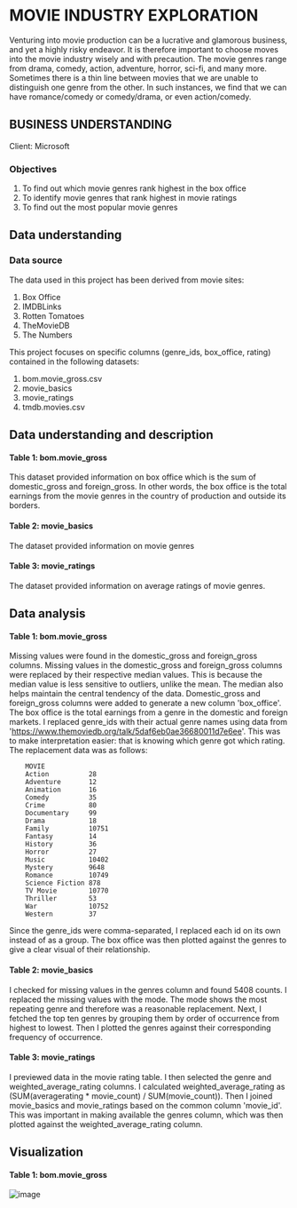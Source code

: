 # MOVIE INDUSTRY EXPLORATION

Venturing into movie production can be a lucrative and glamorous business, and yet a highly risky endeavor.
It is therefore important to choose moves into the movie industry wisely and with precaution.
The movie genres range from drama, comedy, action, adventure, horror, sci-fi, and many more. 
Sometimes there is a thin line between movies that we are unable to distinguish one genre from the other. 
In such instances, we find that we can have romance/comedy or comedy/drama, or even action/comedy. 

## BUSINESS UNDERSTANDING
Client: Microsoft
### Objectives
1. To find out which movie genres rank highest in the box office
2. To identify movie genres that rank highest in movie ratings
3. To find out the most popular movie genres

## Data understanding 
### Data source
The data used in this project has been derived from movie sites:
  1. Box Office
  2. IMDBLinks
  3. Rotten Tomatoes
  4. TheMovieDB
  5. The Numbers
     
This project focuses on specific columns (genre_ids, box_office, rating) contained in the following datasets:
  1. bom.movie_gross.csv
  2. movie_basics
  3. movie_ratings
  4. tmdb.movies.csv

## Data understanding and description
#### Table 1: bom.movie_gross
This dataset provided information on box office which is the sum of domestic_gross and foreign_gross. 
In other words, the box office is the total earnings from the movie genres in the country of production and outside its borders.
#### Table 2: movie_basics
The dataset provided information on movie genres
#### Table 3: movie_ratings
The dataset provided information on average ratings of movie genres.

## Data analysis
#### Table 1: bom.movie_gross
Missing values were found in the domestic_gross and foreign_gross columns.
Missing values in the domestic_gross and foreign_gross columns were replaced by their respective median values.
This is because the median value is less sensitive to outliers, unlike the mean. The median also helps maintain the central tendency of the data.
Domestic_gross and foreign_gross columns were added to generate a new column 'box_office'.
The box office is the total earnings from a genre in the domestic and foreign markets.
I replaced genre_ids with their actual genre names using data from 'https://www.themoviedb.org/talk/5daf6eb0ae36680011d7e6ee'.
This was to make interpretation easier: that is knowing which genre got which rating.
The replacement data was as follows:

        MOVIE
        Action          28
        Adventure       12
        Animation       16
        Comedy          35
        Crime           80
        Documentary     99
        Drama           18
        Family          10751
        Fantasy         14
        History         36
        Horror          27
        Music           10402
        Mystery         9648
        Romance         10749
        Science Fiction 878
        TV Movie        10770
        Thriller        53
        War             10752
        Western         37
Since the genre_ids were comma-separated, I replaced each id on its own instead of as a group.
The box office was then plotted against the genres to give a clear visual of their relationship.
#### Table 2: movie_basics
I checked for missing values in the genres column  and found 5408 counts.
I replaced the missing values with the mode. The mode shows the most repeating genre and therefore was a reasonable replacement.
Next, I fetched the top ten genres by grouping them by order of occurrence from highest to lowest.
Then I plotted the genres against their corresponding frequency of occurrence.
#### Table 3: movie_ratings
I previewed data in the movie rating table. I then selected the genre and weighted_average_rating columns. 
I calculated weighted_average_rating as (SUM(averagerating * movie_count) / SUM(movie_count)).
Then I joined movie_basics and movie_ratings based on the common column 'movie_id'.
This was important in making available the genres column, which was then plotted against the weighted_average_rating column.

## Visualization
#### Table 1: bom.movie_gross

![image](https://github.com/sarah10001/Project-1/assets/151674519/4c43eefe-da96-462c-bb03-b5c74c82bc73)


